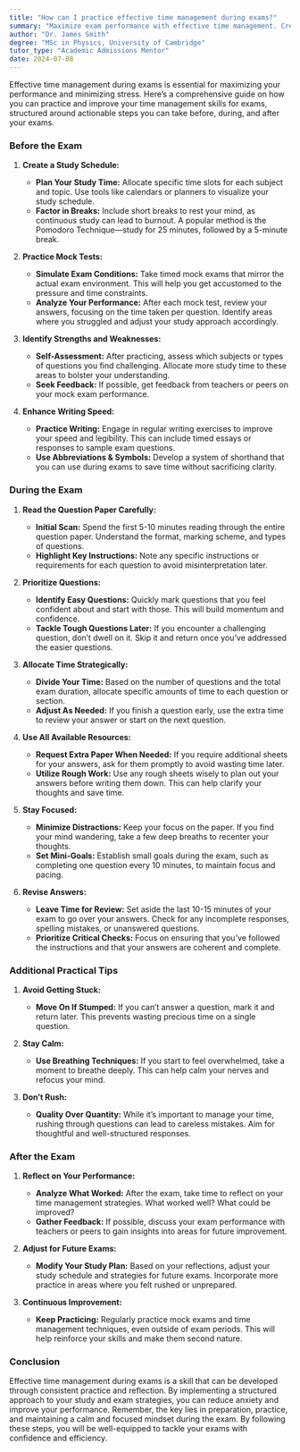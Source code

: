 ```yaml
---
title: "How can I practice effective time management during exams?"
summary: "Maximize exam performance with effective time management. Create a study schedule, allocate time for subjects, and include breaks to reduce stress."
author: "Dr. James Smith"
degree: "MSc in Physics, University of Cambridge"
tutor_type: "Academic Admissions Mentor"
date: 2024-07-08
---
```


Effective time management during exams is essential for maximizing your performance and minimizing stress. Here’s a comprehensive guide on how you can practice and improve your time management skills for exams, structured around actionable steps you can take before, during, and after your exams.

### Before the Exam

1. **Create a Study Schedule:**
   - **Plan Your Study Time:** Allocate specific time slots for each subject and topic. Use tools like calendars or planners to visualize your study schedule.
   - **Factor in Breaks:** Include short breaks to rest your mind, as continuous study can lead to burnout. A popular method is the Pomodoro Technique—study for 25 minutes, followed by a 5-minute break.

2. **Practice Mock Tests:**
   - **Simulate Exam Conditions:** Take timed mock exams that mirror the actual exam environment. This will help you get accustomed to the pressure and time constraints.
   - **Analyze Your Performance:** After each mock test, review your answers, focusing on the time taken per question. Identify areas where you struggled and adjust your study approach accordingly.

3. **Identify Strengths and Weaknesses:**
   - **Self-Assessment:** After practicing, assess which subjects or types of questions you find challenging. Allocate more study time to these areas to bolster your understanding.
   - **Seek Feedback:** If possible, get feedback from teachers or peers on your mock exam performance.

4. **Enhance Writing Speed:**
   - **Practice Writing:** Engage in regular writing exercises to improve your speed and legibility. This can include timed essays or responses to sample exam questions.
   - **Use Abbreviations & Symbols:** Develop a system of shorthand that you can use during exams to save time without sacrificing clarity.

### During the Exam

1. **Read the Question Paper Carefully:**
   - **Initial Scan:** Spend the first 5-10 minutes reading through the entire question paper. Understand the format, marking scheme, and types of questions.
   - **Highlight Key Instructions:** Note any specific instructions or requirements for each question to avoid misinterpretation later.

2. **Prioritize Questions:**
   - **Identify Easy Questions:** Quickly mark questions that you feel confident about and start with those. This will build momentum and confidence.
   - **Tackle Tough Questions Later:** If you encounter a challenging question, don’t dwell on it. Skip it and return once you’ve addressed the easier questions.

3. **Allocate Time Strategically:**
   - **Divide Your Time:** Based on the number of questions and the total exam duration, allocate specific amounts of time to each question or section.
   - **Adjust As Needed:** If you finish a question early, use the extra time to review your answer or start on the next question.

4. **Use All Available Resources:**
   - **Request Extra Paper When Needed:** If you require additional sheets for your answers, ask for them promptly to avoid wasting time later.
   - **Utilize Rough Work:** Use any rough sheets wisely to plan out your answers before writing them down. This can help clarify your thoughts and save time.

5. **Stay Focused:**
   - **Minimize Distractions:** Keep your focus on the paper. If you find your mind wandering, take a few deep breaths to recenter your thoughts.
   - **Set Mini-Goals:** Establish small goals during the exam, such as completing one question every 10 minutes, to maintain focus and pacing.

6. **Revise Answers:**
   - **Leave Time for Review:** Set aside the last 10-15 minutes of your exam to go over your answers. Check for any incomplete responses, spelling mistakes, or unanswered questions.
   - **Prioritize Critical Checks:** Focus on ensuring that you’ve followed the instructions and that your answers are coherent and complete.

### Additional Practical Tips

1. **Avoid Getting Stuck:**
   - **Move On If Stumped:** If you can’t answer a question, mark it and return later. This prevents wasting precious time on a single question.

2. **Stay Calm:**
   - **Use Breathing Techniques:** If you start to feel overwhelmed, take a moment to breathe deeply. This can help calm your nerves and refocus your mind.

3. **Don’t Rush:**
   - **Quality Over Quantity:** While it’s important to manage your time, rushing through questions can lead to careless mistakes. Aim for thoughtful and well-structured responses.

### After the Exam

1. **Reflect on Your Performance:**
   - **Analyze What Worked:** After the exam, take time to reflect on your time management strategies. What worked well? What could be improved?
   - **Gather Feedback:** If possible, discuss your exam performance with teachers or peers to gain insights into areas for future improvement.

2. **Adjust for Future Exams:**
   - **Modify Your Study Plan:** Based on your reflections, adjust your study schedule and strategies for future exams. Incorporate more practice in areas where you felt rushed or unprepared.

3. **Continuous Improvement:**
   - **Keep Practicing:** Regularly practice mock exams and time management techniques, even outside of exam periods. This will help reinforce your skills and make them second nature.

### Conclusion

Effective time management during exams is a skill that can be developed through consistent practice and reflection. By implementing a structured approach to your study and exam strategies, you can reduce anxiety and improve your performance. Remember, the key lies in preparation, practice, and maintaining a calm and focused mindset during the exam. By following these steps, you will be well-equipped to tackle your exams with confidence and efficiency.
    